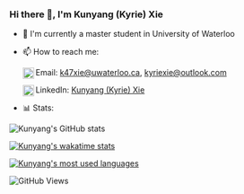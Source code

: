### Hi there 👋, I'm Kunyang (Kyrie) Xie

- 🏫 I'm currently a master student in University of Waterloo

- 📫 How to reach me:

   <img align="left" alt="Email" width="20px" src="https://img.icons8.com/color/50/000000/email-sign.png"/> Email: k47xie@uwaterloo.ca, kyriexie@outlook.com

  <img align="left" alt="LinkedIn" width="20px" src="https://img.icons8.com/color/50/000000/linkedin.png"/> LinkedIn: [Kunyang (Kyrie) Xie](https://www.linkedin.com/in/kunyang-kyrie-xie-557270194/)

- 📊 Stats:

<!-- ![Kunyang's GitHub stats](https://github-readme-stats.vercel.app/api?username=Kyxie&count_private=true&show_icons=true&theme=onedark) -->
![Kunyang's GitHub stats](https://github-readme-stats.vercel.app/api?username=Kyxie&count_private=true&show_icons=true)

<!-- [![Kunyang's wakatime stats](https://github-readme-stats.vercel.app/api/wakatime?username=Kyxie&theme=onedark&hide=CMake,other,git%20config,XML,JSON,Markdown,Bash)](https://github.com/anuraghazra/github-readme-stats) -->
[![Kunyang's wakatime stats](https://github-readme-stats.vercel.app/api/wakatime?username=Kyxie&hide=CMake,other,git%20config,XML,JSON,Markdown,Bash)](https://github.com/anuraghazra/github-readme-stats)

<!-- [![Kunyang's most used languages](https://github-readme-stats.vercel.app/api/top-langs/?username=Kyxie&hide=VHDL,Makefile,Coq,SystemVerilog,CMake,Pascal,Objective-C&layout=compact&theme=onedark)](https://github.com/anuraghazra/github-readme-stats) -->
[![Kunyang's most used languages](https://github-readme-stats.vercel.app/api/top-langs/?username=Kyxie&hide=VHDL,Makefile,Coq,SystemVerilog,CMake,Pascal,Objective-C&layout=compact)](https://github.com/anuraghazra/github-readme-stats)

![GitHub Views](https://komarev.com/ghpvc/?username=Kyxie&style=flat&color=brightgreen&label=VIEWS)
